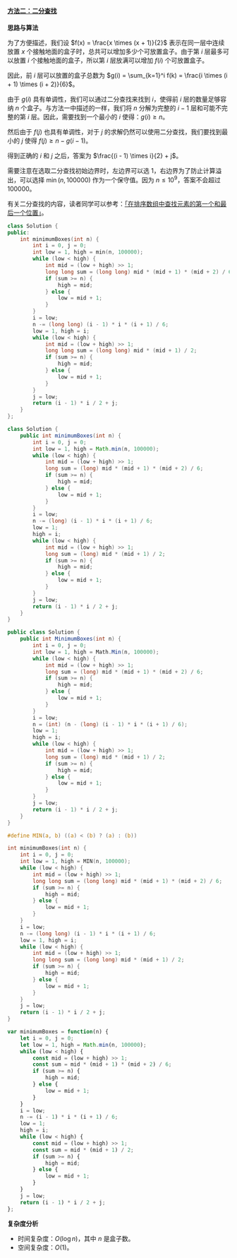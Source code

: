 ﻿#### [方法二：二分查找](https://leetcode.cn/problems/building-boxes/solutions/2030450/fang-zhi-he-zi-by-leetcode-solution-7ah2/)

**思路与算法**

为了方便描述，我们设 $f(x) = \frac{x \times (x + 1)}{2}$ 表示在同一层中连续放置 $x$ 个接触地面的盒子时，总共可以增加多少个可放置盒子。由于第 $i$ 层最多可以放置 $i$ 个接触地面的盒子，所以第 $i$ 层放满可以增加 $f(i)$ 个可放置盒子。

因此，前 $i$ 层可以放置的盒子总数为 $g(i) = \sum_{k=1}^i f(k) = \frac{i \times (i + 1) \times (i + 2)}{6}$。

由于 $g(i)$ 具有单调性，我们可以通过二分查找来找到 $i$，使得前 $i$ 层的数量足够容纳 $n$ 个盒子。与方法一中描述的一样，我们将 $n$ 分解为完整的 $i - 1$ 层和可能不完整的第 $i$ 层。因此，需要找到一个最小的 $i$ 使得：$g(i) \ge n$。

然后由于 $f(j)$ 也具有单调性，对于 $j$ 的求解仍然可以使用二分查找，我们要找到最小的 $j$ 使得 $f(j) \ge n - g(i - 1)$。

得到正确的 $i$ 和 $j$ 之后，答案为 $\frac{(i - 1) \times i}{2} + j$。

需要注意在选取二分查找初始边界时，左边界可以选 $1$，右边界为了防止计算溢出，可以选择 $\min(n, 100000)$ 作为一个保守值。因为 $n \le 10^9$，答案不会超过 $100000$。

有关二分查找的内容，读者同学可以参考：[「在排序数组中查找元素的第一个和最后一个位置」](https://leetcode.cn/problems/find-first-and-last-position-of-element-in-sorted-array/solutions/504484/zai-pai-xu-shu-zu-zhong-cha-zhao-yuan-su-de-di-3-4/)。

```cpp
class Solution {
public:
    int minimumBoxes(int n) {
        int i = 0, j = 0;
        int low = 1, high = min(n, 100000);
        while (low < high) {
            int mid = (low + high) >> 1;
            long long sum = (long long) mid * (mid + 1) * (mid + 2) / 6;
            if (sum >= n) {
                high = mid;
            } else {
                low = mid + 1;
            }
        }
        i = low;
        n -= (long long) (i - 1) * i * (i + 1) / 6;
        low = 1, high = i;
        while (low < high) {
            int mid = (low + high) >> 1;
            long long sum = (long long) mid * (mid + 1) / 2;
            if (sum >= n) {
                high = mid;
            } else {
                low = mid + 1;
            }
        }
        j = low;
        return (i - 1) * i / 2 + j;
    }
};
```

```java
class Solution {
    public int minimumBoxes(int n) {
        int i = 0, j = 0;
        int low = 1, high = Math.min(n, 100000);
        while (low < high) {
            int mid = (low + high) >> 1;
            long sum = (long) mid * (mid + 1) * (mid + 2) / 6;
            if (sum >= n) {
                high = mid;
            } else {
                low = mid + 1;
            }
        }
        i = low;
        n -= (long) (i - 1) * i * (i + 1) / 6;
        low = 1;
        high = i;
        while (low < high) {
            int mid = (low + high) >> 1;
            long sum = (long) mid * (mid + 1) / 2;
            if (sum >= n) {
                high = mid;
            } else {
                low = mid + 1;
            }
        }
        j = low;
        return (i - 1) * i / 2 + j;
    }
}
```

```c#
public class Solution {
    public int MinimumBoxes(int n) {
        int i = 0, j = 0;
        int low = 1, high = Math.Min(n, 100000);
        while (low < high) {
            int mid = (low + high) >> 1;
            long sum = (long) mid * (mid + 1) * (mid + 2) / 6;
            if (sum >= n) {
                high = mid;
            } else {
                low = mid + 1;
            }
        }
        i = low;
        n = (int) (n - (long) (i - 1) * i * (i + 1) / 6);
        low = 1;
        high = i;
        while (low < high) {
            int mid = (low + high) >> 1;
            long sum = (long) mid * (mid + 1) / 2;
            if (sum >= n) {
                high = mid;
            } else {
                low = mid + 1;
            }
        }
        j = low;
        return (i - 1) * i / 2 + j;
    }
}
```

```c
#define MIN(a, b) ((a) < (b) ? (a) : (b))

int minimumBoxes(int n) {
    int i = 0, j = 0;
    int low = 1, high = MIN(n, 100000);
    while (low < high) {
        int mid = (low + high) >> 1;
        long long sum = (long long) mid * (mid + 1) * (mid + 2) / 6;
        if (sum >= n) {
            high = mid;
        } else {
            low = mid + 1;
        }
    }
    i = low;
    n -= (long long) (i - 1) * i * (i + 1) / 6;
    low = 1, high = i;
    while (low < high) {
        int mid = (low + high) >> 1;
        long long sum = (long long) mid * (mid + 1) / 2;
        if (sum >= n) {
            high = mid;
        } else {
            low = mid + 1;
        }
    }
    j = low;
    return (i - 1) * i / 2 + j;
}
```

```javascript
var minimumBoxes = function(n) {
    let i = 0, j = 0;
    let low = 1, high = Math.min(n, 100000);
    while (low < high) {
        const mid = (low + high) >> 1;
        const sum = mid * (mid + 1) * (mid + 2) / 6;
        if (sum >= n) {
            high = mid;
        } else {
            low = mid + 1;
        }
    }
    i = low;
    n -= (i - 1) * i * (i + 1) / 6;
    low = 1;
    high = i;
    while (low < high) {
        const mid = (low + high) >> 1;
        const sum = mid * (mid + 1) / 2;
        if (sum >= n) {
            high = mid;
        } else {
            low = mid + 1;
        }
    }
    j = low;
    return (i - 1) * i / 2 + j;
};
```

**复杂度分析**

-   时间复杂度：$O(\log n)$，其中 $n$ 是盒子数。
-   空间复杂度：$O(1)$。
